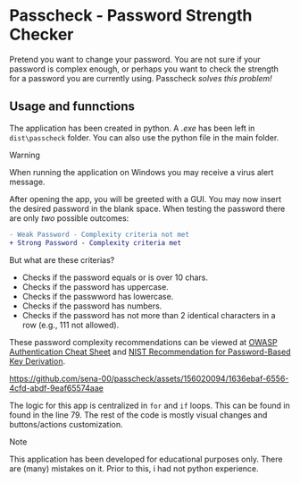 # Passcheck - Password Strength Checker

Pretend you want to change your password. You are not sure if your password is complex enough, or perhaps you want to check the strength for a password you are currently using.
Passcheck *solves this problem!*

## Usage and funnctions
The application has been created in python. A *.exe* has been left in `dist\passcheck` folder. You can also use the python file in the main folder.
>[!WARNING]
>When running the application on Windows you may receive a virus alert message.

After opening the app, you will be greeted with a GUI. You may now insert the desired password in the blank space.
When testing the password there are only *two* possible outcomes:

```diff
- Weak Password - Complexity criteria not met
+ Strong Password - Complexity criteria met
```
But what are these criterias?

+ Checks if the password equals or is over 10 chars.
+ Checks if the password has uppercase.
+ Checks if the passwword has lowercase.
+ Checks if the password has numbers.
+ Checks if the password has not more than 2 identical characters in a row (e.g., 111 not allowed).

These password complexity recommendations can be viewed at [OWASP Authentication Cheat Sheet](https://owasp.deteact.com/cheat/cheatsheets/Authentication_Cheat_Sheet.html) and [NIST Recommendation for Password-Based Key Derivation](https://nvlpubs.nist.gov/nistpubs/Legacy/SP/nistspecialpublication800-132.pdf).

https://github.com/sena-00/passcheck/assets/156020094/1636ebaf-6556-4cfd-abdf-9eaf65574aae

The logic for this app is centralized in `for` and `if` loops.
This can be found in found in the line 79. The rest of the code is mostly visual changes and buttons/actions customization.

>[!NOTE]
>This application has been developed for educational purposes only. There are (many) mistakes on it.
>Prior to this, i had not python experience.

